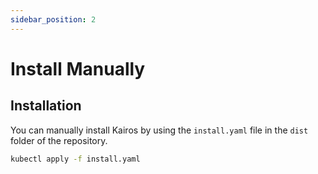 ```yaml
---
sidebar_position: 2
---
```


# Install Manually

## Installation

You can manually install Kairos by using the `install.yaml` file in the `dist` folder of the repository.

```sh
kubectl apply -f install.yaml
```
